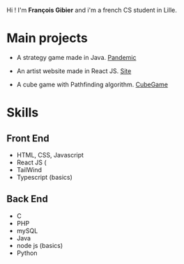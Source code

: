 Hi ! I'm **François Gibier** and i'm a french CS student in Lille.


# Main projects

- A strategy game made in Java. [Pandemic](https://github.com/FrancoisGib/Pandemic/)

- An artist website made in React JS. [Site](https://github.com/FrancoisGib/artist-web-app/)

- A cube game with Pathfinding algorithm. [CubeGame](https://github.com/FrancoisGib/GraphsCube/)


# Skills

## Front End

- HTML, CSS, Javascript
- React JS (
- TailWind
- Typescript (basics)

## Back End

- C
- PHP
- mySQL
- Java
- node js (basics)
- Python


